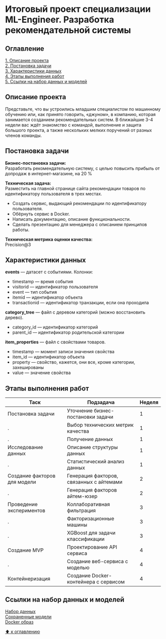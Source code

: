 # Итоговый проект специализации ML-Engineer. Разработка рекомендательной системы

## Оглавление  
[1. Описание проекта](#описание-проекта)  
[2. Постановка задачи](#постановка-задачи)  
[3. Характеристики данных](#характеристики-данных)  
[4. Этапы выполнения работ](#этапы-выполнения-работ)  
[5. Ссылки на набор данных и моделей](#ссылки-на-набор-данных-и-моделей)  

## Описание проекта  
Представьте, что вы устроились младшим специалистом по машинному обучению или, как принято говорить, «джуном», в компанию, которая занимается созданием рекомендательных систем. В ближайшие 3-4 недели вас ждёт знакомство с командой, выполнение и защита большого проекта, а также нескольких мелких поручений от разных членов команды. 

## Постановка задачи  
**Бизнес-постановка задачи:**  
Разработать рекомендательную систему, с целью повысить прибыль от допродаж в интернет-магазине, на 20 %

**Техническая задача:**  
Разместить на главной странице сайта рекомендации товаров по идентификатору пользователя в трех местах.  
* Создать сервис, выдающий рекомендации по идентификатору пользователя.
* Обёрнуть сервис в Docker.
* Написать документацию, описание функциональности.
* Сделать презентацию для менеджера с описанием принципов работы.

**Техническая метрика оценки качества:**  
Precision@3

## Характеристики данных  
**events** — датасет с событиями. Колонки:
* timestamp — время события
* visitorid — идентификатор пользователя
* event — тип события
* itemid — идентификатор объекта
* transactionid — идентификатор транзакции, если она проходила

**category_tree** — файл с деревом категорий (можно восстановить дерево).
* category_id — идентификатор категорий
* parent_id — идентификатор родительской категории

**item_properties** — файл с свойствами товаров.
* timestamp — момент записи значения свойства
* item_id — идентификатор объекта
* property — свойство, кажется, они все, кроме категории, захешированы
* value — значение свойства

## Этапы выполнения работ
Таск | Подзадача | Неделя
---|---|---
Постановка задачи | Уточнение бизнес-постановки задачи | 1
. | Выбор технических метрик качества | 1
. | Получение данных | 1
Исследование данных | Описание структуры данных | 1
. | Статистический анализ данных | 1
Создание факторов для модели | Генерация факторов, связанных с айтемами | 2
. | Генерация факторов айтем-юзер | 2
Проведение экспериментов | Коллаборативная фильтрация | 3
. | Факторизационные машины | 3
. | XGBoost для задачи классификации | 3
Создание MVP | Проектирование API сервиса | 4
. | Создание веб-сервиса с моделью | 4
Контейнеризация | Создание Docker-контейнера с сервисом | 4


## Ссылки на набор данных и моделей

[Набор данных](https://drive.google.com/file/d/1nAQErFnOAAwkg3kQzoQ8r7nq_ztbTfVN/view?usp=drive_link)  
[Сохраненные модели](https://drive.google.com/file/d/1nBTsTrer0sIsVwz1QSxCH9je5n_JG2zy/view?usp=drive_link)  
[Docker образ](https://drive.google.com/file/d/1ZlIaCNslSaY07-rDM_mYzVblAUn5yjdE/view?usp=drive_link)


[:arrow_up: к оглавлению](#оглавление)